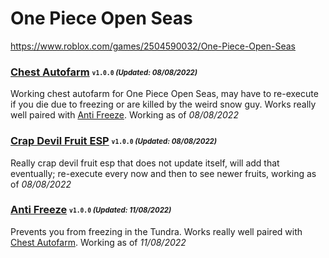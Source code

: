 # One Piece Open Seas
https://www.roblox.com/games/2504590032/One-Piece-Open-Seas

### [Chest Autofarm](/Scripts/chestfarm.lua) <sub><sup>`v1.0.0` *(Updated: 08/08/2022)*</sup></sub>
Working chest autofarm for One Piece Open Seas, may have to re-execute if you die due to freezing or are killed by the weird snow guy. Works really well paired with [Anti Freeze](/Scripts/antifreeze.lua). Working as of *08/08/2022*

### [Crap Devil Fruit ESP](/Scripts/devilfruitesp.lua) <sub><sup>`v1.0.0` *(Updated: 08/08/2022)*</sup></sub>
Really crap devil fruit esp that does not update itself, will add that eventually; re-execute every now and then to see newer fruits, working as of *08/08/2022*

### [Anti Freeze](/Scripts/antifreeze.lua) <sub><sup>`v1.0.0` *(Updated: 11/08/2022)*</sup></sub>
Prevents you from freezing in the Tundra. Works really well paired with [Chest Autofarm](/Scripts/chestfarm.lua). Working as of *11/08/2022*
